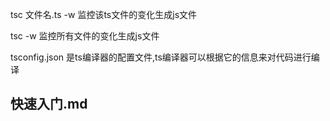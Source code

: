tsc 文件名.ts -w    监控该ts文件的变化生成js文件

tsc -w     监控所有文件的变化生成js文件

tsconfig.json 是ts编译器的配置文件,ts编译器可以根据它的信息来对代码进行编译
## 快速入门.md